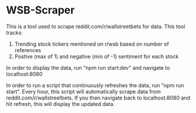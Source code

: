 # WSB-Scraper

This is a tool used to scrape reddit.com/r/wallstreetbets for data. This tool tracks:
1. Trending stock tickers mentioned on r/wsb based on number of references
2. Postive (max of 1) and negative (min of -1) sentiment for each stock

In order to display the data, run "npm run start:dev" and navigate to localhost:8080

In order to run a script that continuously refreshes the data, run "npm run start". Every hour, this script will automatically scrape data from reddit.com/r/wallstreetbets. If you then navigate back to localhost:8080 and hit refresh, this will display the updated data.
